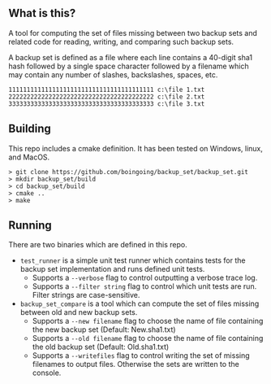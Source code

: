 ## What is this?

A tool for computing the set of files missing between two backup sets and related code for reading, writing, and comparing such backup sets.

A backup set is defined as a file where each line contains a 40-digit sha1 hash followed by a single space character followed by a filename which may contain any number of slashes, backslashes, spaces, etc.

```console
1111111111111111111111111111111111111111 c:\file 1.txt
2222222222222222222222222222222222222222 c:\file 2.txt
3333333333333333333333333333333333333333 c:\file 3.txt
```

## Building

This repo includes a cmake definition. It has been tested on Windows, linux, and MacOS.

```console
> git clone https://github.com/boingoing/backup_set/backup_set.git
> mkdir backup_set/build
> cd backup_set/build
> cmake ..
> make
```

## Running

There are two binaries which are defined in this repo.
* `test_runner` is a simple unit test runner which contains tests for the backup set implementation and runs defined unit tests.
  * Supports a `--verbose` flag to control outputting a verbose trace log.
  * Supports a `--filter string` flag to control which unit tests are run. Filter strings are case-sensitive.
* `backup_set_compare` is a tool which can compute the set of files missing between old and new backup sets.
  * Supports a `--new filename` flag to choose the name of file containing the new backup set (Default: New.sha1.txt)
  * Supports a `--old filename` flag to choose the name of file containing the old backup set (Default: Old.sha1.txt)
  * Supports a `--writefiles` flag to control writing the set of missing filenames to output files. Otherwise the sets are written to the console.
